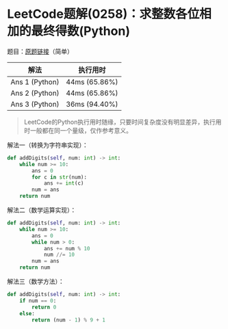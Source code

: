 # LeetCode题解(0258)：求整数各位相加的最终得数(Python)

题目：[原题链接](https://leetcode-cn.com/problems/add-digits/)（简单）

| 解法           | 执行用时      |
| -------------- | ------------- |
| Ans 1 (Python) | 44ms (65.86%) |
| Ans 2 (Python) | 44ms (65.86%) |
| Ans 3 (Python) | 36ms (94.40%) |

>  LeetCode的Python执行用时随缘，只要时间复杂度没有明显差异，执行用时一般都在同一个量级，仅作参考意义。

解法一（转换为字符串实现）：

```python
def addDigits(self, num: int) -> int:
    while num >= 10:
        ans = 0
        for c in str(num):
            ans += int(c)
        num = ans
    return num
```

解法二（数学运算实现）：

```python
def addDigits(self, num: int) -> int:
    while num >= 10:
        ans = 0
        while num > 0:
            ans += num % 10
            num //= 10
        num = ans
    return num
```

解法三（数学方法）：

```python
def addDigits(self, num: int) -> int:
    if num == 0:
        return 0
    else:
        return (num - 1) % 9 + 1
```